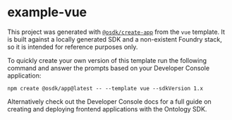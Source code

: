 # example-vue

This project was generated with [`@osdk/create-app`](https://www.npmjs.com/package/@osdk/create-app) from the `vue` template. It is built against a locally generated SDK and a non-existent Foundry stack, so it is intended for reference purposes only.

To quickly create your own version of this template run the following command and answer the prompts based on your Developer Console application:

```
npm create @osdk/app@latest -- --template vue --sdkVersion 1.x
```

Alternatively check out the Developer Console docs for a full guide on creating and deploying frontend applications with the Ontology SDK.
